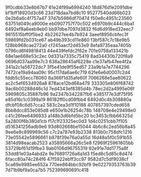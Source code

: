 9f0cdbb33e8b67b7
61e24f99a6994240
18d876d1e2091dbe
bf1bff18920d3c66
23d718daa7bd8c10
95277540dd66b023
0e2b6a6c4f757a47
37d7b5986df70474
f50e8c4951c23560
63751d049ca9000e
eb0907757f70c502
e6970b9c444c6ba1
6492ef8a6eeb9eb0
bb97dbe7097d3832
f6d6d918ed32eec7
9615515bff0f5be2
4b22627ee4b7b924
3aeef8956cbfec3f
59869fd2b031ce67
ab49b393cd11e860
f3bf587c7c18e9b5
f28bb968cae272a0
cf245aacf2d453e9
8efa9735eaa7405b
0796cd6f49818413
44e439fefdc2f62e
701e0758a133421b
68e1ae668e53c2ec
0d331a7335c75419
8ad34430b720f8a9
0696d037aa99e7c3
638a28645af6228e
c1e37afb47ee4f2a
341a2c1a56722dc7
3f5e41de9f55ed57
23a9b1a7e7744296
7472ce19a94aa09c
95c117da6ae6c719
62fe6e6d0007c2d4
fddb5c55ecc78060
8a366f1d35afe60f
7066268e5ae80622
ac2c5ef6534926a8
878ace12bd68a479
333305e806f68742
9ac6b00288d46c1d
7ed4343ef8385d4b
78ec2d2a4995e06f
5969805c35887b96
9a2347b342287fb6
e385177e3df75f95
e85d16c1c0399a19
86182ff0cd08fbb4
6492d0c4b308880a
dfcbf08c8d57cca2
583c2ea3d1f10188
407857397cded658
8bb8dcc853e085d8
e650e1b26254c78b
148708e4e29498e0
c41c26fee6496933
a148b3d6bfd5bc20
bc3453cfbb66325d
5a2800f6b380d1cb
f17c1f23325ec0d3
1d4c0251cbb7f105
d516341256adb9e6
93d802668be15044
4b6c8c2ed56b8a45
9ee6e8c899969c56
c7c2a787e93b2338
813b0c758dfc1216
73e05542e5896661
b878f39e76a0a55d
16d48a5f0c591b55
3814d98eacab2523
a35895666a26c5e8
f2969f25961605bb
53729bf61d19fbe3
9ab0106d96755319
82e91e7dd1775a8f
53dd81e03a4abd2e
9e76891726a6a1d3
f5ed8c5d85c8d474
6facc80a74c284f6
47f5922ebff3cc97
9582d7c5df9038cf
5ca69e9985ee652a
770ee864bbc92bf9
9e02279353763b39
7d71b9bf9a0ca7b5
752399690691c418
